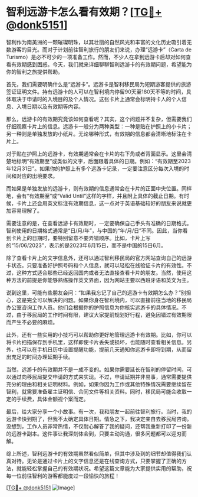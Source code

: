 # 智利远游卡怎么看有效期？[[TG💪+ @donk5151](https://t.me/s/donk5151)]

智利作为南美洲的一颗璀璨明珠，以其壮丽的自然风光和丰富的文化历史吸引着无数游客的目光。而对于计划前往智利旅行的朋友们来说，办理“远游卡”（Carta de Turismo）是必不可少的一项准备工作。然而，不少人在拿到远游卡后却对如何查看有效期感到困惑。今天，我们就来详细聊聊智利远游卡的有效期问题，希望能为你的智利之旅提供帮助。

首先，我们需要明确什么是“远游卡”。远游卡是智利移民局为短期游客提供的旅游签证证明文件。持有远游卡的人可以在智利境内停留90天至180天不等的时间，具体取决于申请时的入境目的及个人情况。这张卡片上通常会标明持卡人的个人信息、入境日期以及有效期等内容。

那么，远游卡的有效期究竟该如何查看呢？其实，这个问题并不复杂，但需要我们仔细观察卡片上的信息。远游卡一般分为两种类型：一种是贴在护照上的小卡片；另一种则是单独发放的小纸片。无论哪种形式，有效期的信息都会清晰地标注在卡片上。

对于贴在护照上的远游卡，有效期通常会在卡片的右下角或者背面显示。这里会清楚地标明“有效期至”或类似的文字，后面跟着具体的日期。例如：“有效期至2023年12月31日”。如果你的护照上有多个远游卡记录，一定要注意区分每次入境的时间和对应的出境要求。

而如果是单独发放的远游卡，则有效期的信息通常会在卡片的正面中央位置。同样地，会有“有效期至”或“Valid Until”这样的字样，并且附上具体的截止日期。有时候，卡片上还会用英文标注有效期信息，这一点对于英语基础较好的朋友来说就更加容易理解了。

需要注意的是，在查看远游卡有效期时，一定要确保自己手头有准确的日期格式。智利使用的日期格式通常是“日/月/年”，与中国的“年/月/日”不同。因此，当你看到卡片上的日期时，要特别留意不要弄错顺序。比如，卡片上写的“15/06/2023”，表示的是2023年6月15日，而不是中国的15日6月。

除了查看卡片上的文字信息外，还可以通过智利移民局的官方网站查询自己的远游卡状态。只要准备好护照号码和个人信息，就可以轻松在线验证卡片的有效性。不过，这种方式适合那些已经返回国内或者无法直接查看卡片的朋友。当然，使用这种方法的前提是你能够熟练操作英文界面，因为网站主要以西班牙语和英文为主。

说到这里，可能有些朋友会问：“如果我忘记了自己的远游卡有效期怎么办？”别担心，这是完全可以解决的问题。如果你身在智利境内，可以直接前往当地的移民局办公室咨询工作人员。他们会根据你的护照信息为你核实远游卡的具体情况。不过，由于移民局的工作时间有限，建议大家提前规划好行程，避免因错过有效期限而产生不必要的麻烦。

此外，还有一些实用的小技巧可以帮助你更好地管理远游卡有效期。比如，你可以将卡片扫描保存到手机里，这样即使卡片丢失或损坏，也能随时查看相关信息。另外，也可以在手机日历中设置提醒功能，提前几天通知你远游卡即将到期，从而留出充足的时间办理延期手续。

当然，远游卡的有效期并不是一成不变的。如果你需要延长在智利的停留时间，可以通过向移民局提交申请的方式来实现。不过，申请延期并非易事，通常需要提供充分的理由和相关证明材料。例如，如果你因为工作或其他特殊情况需要继续留在智利，就需要准备雇主证明信、合同文件等相关资料。同时，移民局可能会收取一定的手续费，具体金额视个案而定。

最后，给大家分享一个小故事。有一次，我和朋友一起前往智利旅行。当时，我的远游卡快到期了，但我不太确定具体日期。情急之下，我决定亲自去移民局咨询。没想到，工作人员非常热情，不仅耐心解答了我的疑问，还帮我重新打印了一份新的远游卡副本。这件事让我深刻体会到，只要主动沟通，很多问题都可以迎刃而解。

综上所述，智利远游卡的有效期虽然看似简单，但其中涉及到的细节却值得我们认真对待。无论是通过卡片上的文字信息还是在线查询方式，只要掌握了正确的方法，就能轻松掌握自己的有效期状况。希望这篇文章能为大家提供实用的帮助，祝每一位前往智利的游客都能度过一段愉快的旅程！

[[TG💪+ @donk5151](https://t.me/s/donk5151) ![Image](https://i.postimg.cc/rwNCRYN7/Snipaste-2025-04-30-17-27-05.png)]